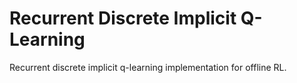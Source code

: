 # Recurrent Discrete Implicit Q-Learning
Recurrent discrete implicit q-learning implementation for offline RL. 
